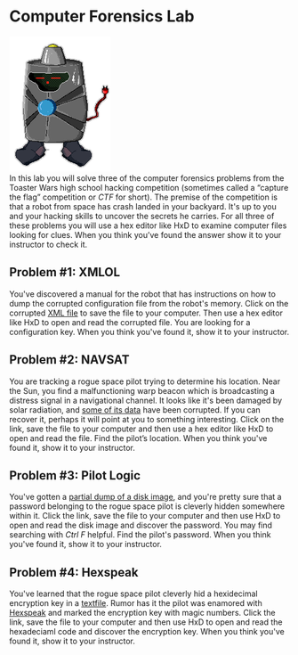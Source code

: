 # Computer Forensics Lab
![ToasterWars.jpg](ToasterWars.jpg)   
In this lab you will solve three of the computer forensics problems from the Toaster Wars high school hacking competition (sometimes called a “capture the flag” competition or *CTF* for short).
The premise of the competition is that a robot from space has crash landed in your backyard. It's up to you and your hacking skills to uncover the secrets he carries. For all three of these problems you will use a hex editor like HxD to examine computer files looking for clues. When you think you’ve found the answer show it to your instructor to check it.

Problem #1: XMLOL
-----------------
You've discovered a manual for the robot that has instructions on how to dump the corrupted configuration file from the robot's memory. Click on the corrupted [XML file](https://drive.google.com/uc?export=download&id=0Bz2ZkT6qWPYTb1pJWlFjdTEwZzQ) to save the file to your computer. Then use a hex editor like HxD to open and read the corrupted file. You are looking for a configuration key. When you think you've found it, show it to your instructor.

Problem #2: NAVSAT
------------------
You are tracking a rogue space pilot trying to determine his location. Near the Sun, you find a malfunctioning warp beacon which is broadcasting a distress signal in a navigational channel. It looks like it's been damaged by solar radiation, and [some of its data](https://drive.google.com/uc?export=download&id=0Bz2ZkT6qWPYTTGVVNVUzSDcxd28) have been corrupted. If you can recover it, perhaps it will point at you to something interesting. Click on the link, save the file to your computer and then use a hex editor like HxD to open and read the file. Find the pilot’s location. When you think you've found it, show it to your instructor.

Problem #3: Pilot Logic
-----------------------
You've gotten a [partial dump of a disk image](https://drive.google.com/uc?export=download&id=0Bz2ZkT6qWPYTUU90UmJ6WVNjSzA), and you're pretty sure that a password belonging to the rogue space pilot is cleverly hidden somewhere within it. Click the link, save the file to your computer and then use HxD to open and read the disk image and discover the password. You may find searching with *Ctrl F* helpful.
Find the pilot's password. When you think you've found it, show it to your instructor.

Problem #4: Hexspeak
-----------------------
You've learned that the rogue space pilot cleverly hid a hexidecimal encryption key in a [textfile](https://drive.google.com/uc?export=download&id=1c59YaBR8y9YNk55zI4ay5_x64FRoLtPX). Rumor has it the pilot was enamored with [Hexspeak](https://en.wikipedia.org/wiki/Hexspeak) and marked the encryption key with magic numbers. Click the link, save the file to your computer and then use HxD to open and read the hexadeciaml code and discover the encryption key. When you think you've found it, show it to your instructor.


